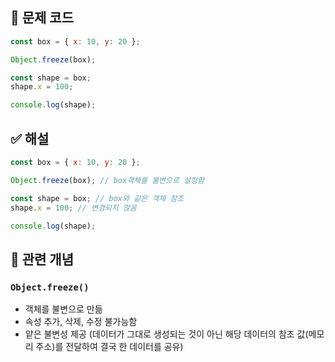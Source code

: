 ## 🔎 문제 코드

```js
const box = { x: 10, y: 20 };

Object.freeze(box);

const shape = box;
shape.x = 100;

console.log(shape);
```

## ✅ 해설

```js
const box = { x: 10, y: 20 };

Object.freeze(box); // box객체를 불변으로 설정함

const shape = box; // box와 같은 객체 참조
shape.x = 100; // 변경되지 않음

console.log(shape);
```

## 🧠 관련 개념

### `Object.freeze()`

- 객체를 불변으로 만듦
- 속성 추가, 삭제, 수정 불가능함
- 얕은 불변성 제공 (데이터가 그대로 생성되는 것이 아닌 해당 데이터의 참조 값(메모리 주소)를 전달하여 결국 한 데이터를 공유)
